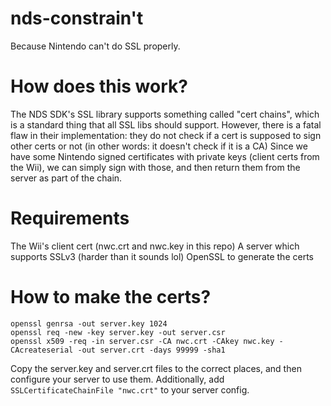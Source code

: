 # nds-constrain't
Because Nintendo can't do SSL properly.

# How does this work?
The NDS SDK's SSL library supports something called "cert chains", which is a standard thing that all SSL libs should support.
However, there is a fatal flaw in their implementation: they do not check if a cert is supposed to sign other certs or not (in other words: it doesn't check if it is a CA)
Since we have some Nintendo signed certificates with private keys (client certs from the Wii), we can simply sign with those, and then return them from the server as part of the chain.

# Requirements
The Wii's client cert (nwc.crt and nwc.key in this repo)
A server which supports SSLv3 (harder than it sounds lol)
OpenSSL to generate the certs

# How to make the certs?
```
openssl genrsa -out server.key 1024
openssl req -new -key server.key -out server.csr
openssl x509 -req -in server.csr -CA nwc.crt -CAkey nwc.key -CAcreateserial -out server.crt -days 99999 -sha1
```

Copy the server.key and server.crt files to the correct places, and then configure your server to use them.
Additionally, add `SSLCertificateChainFile "nwc.crt"` to your server config.

